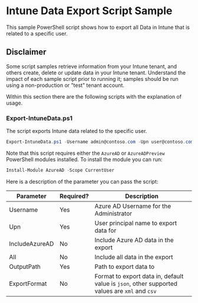 # Intune Data Export Script Sample

This sample PowerShell script shows how to export all Data in Intune that is related to a specific user.

## Disclaimer

Some script samples retrieve information from your Intune tenant, and others create, delete or update data in your Intune tenant.  Understand the impact of each sample script prior to running it; samples should be run using a non-production or "test" tenant account.

Within this section there are the following scripts with the explanation of usage.

### Export-IntuneData.ps1

The script exports Intune data related to the specific user.

```PowerShell
Export-IntuneData.ps1 -Username admin@contoso.com -Upn user@contoso.com -OutputPath c:\export\user
```

Note that this script requires either the ```AzureAD``` or ```AzureADPreview``` PowerShell modules installed. To install the module you can run:

```PowerShell
Install-Module AzureAD -Scope CurrentUser
```

Here is a description of the parameter you can pass the script:

| Parameter | Required? | Description |
|-----------|-----------|-------------|
| Username | Yes | Azure AD Username for the Administrator |
| Upn | Yes | User principal name to export data for |
| IncludeAzureAD | No | Include Azure AD data in the export |
| All | No | Include all data in the export |
| OutputPath | Yes | Path to export data to |
| ExportFormat | No | Format to export data in, default value is ```json```, other supported values are ```xml``` and ```csv``` |